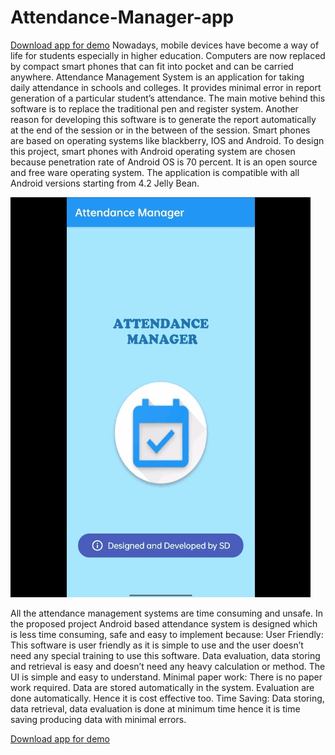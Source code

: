 

# Attendance-Manager-app

[Download app for demo](https://github.com/SldinkarGECA/Attendance-Manager-app/raw/master/app-debug.apk)
Nowadays, mobile devices have become a way of life for students especially in higher education. Computers are now replaced by compact smart phones that can fit into pocket and can be carried anywhere. 
Attendance Management System is an application for taking daily attendance in schools and colleges. It provides minimal error in report generation of a particular student’s attendance. 
The main motive behind this software is to replace the traditional pen and register system. Another reason for developing this software is to generate the report automatically at the end of the session or in the between of the session. 
Smart phones are based on operating systems like blackberry, IOS and Android. To design this project, smart phones with Android operating system are chosen because penetration rate of Android OS is 70 percent. 
It is an open source and free ware operating system. The application is compatible with all Android versions starting from 4.2 Jelly Bean.

![](https://github.com/SldinkarGECA/Attendance-Manager-app/blob/add-license-1/GIF-210926_213853.gif)

All the attendance management systems are time consuming and unsafe. In the proposed project Android based attendance system is designed which is less time consuming, safe and easy to implement because:
User Friendly: 
This software is user friendly as it is simple to use and the user doesn’t need any special training to use this software. Data evaluation, data storing and retrieval is easy and doesn’t need any heavy calculation or method. The UI is simple and easy to understand. 
Minimal paper work: 
There is no paper work required. Data are stored automatically in the system. Evaluation are done automatically. Hence it is cost effective too. 
Time Saving: 
Data storing, data retrieval, data evaluation is done at minimum time hence it is time saving producing data with minimal errors.



[Download app for demo](https://github.com/SldinkarGECA/Attendance-Manager-app/raw/master/app-debug.apk)
